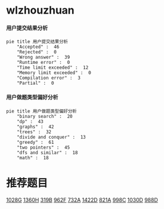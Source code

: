 # wlzhouzhuan

<!-- tabs:start -->



#### **用户提交结果分析**

```mermaid
pie title 用户提交结果分析
    "Accepted" :  46
    "Rejected" :  0
    "Wrong answer" :  39
    "Runtime error" :  0
    "Time limit exceeded" :  12
    "Memory limit exceeded" :  0
    "Compilation error" :  3
    "Partial" :  0
```

#### **用户做题类型偏好分析**

```mermaid
pie title 用户做题类型偏好分析
    "binary search" :  20
    "dp" :  43
    "graphs" :  42
    "trees" :  32
    "divide and conquer" :  13
    "greedy" :  61
    "two pointers" :  45
    "dfs and similar" :  18
    "math" :  18
```



<!-- tabs:end -->
# 推荐题目
[1028G](https://codeforces.com/contest/1028/problem/G)
[1360H](https://codeforces.com/contest/1360/problem/H)
[319B](https://codeforces.com/contest/319/problem/B)
[962F](https://codeforces.com/contest/962/problem/F)
[732A](https://codeforces.com/contest/732/problem/A)
[1422D](https://codeforces.com/contest/1422/problem/D)
[821A](https://codeforces.com/contest/821/problem/A)
[998C](https://codeforces.com/contest/998/problem/C)
[1030D](https://codeforces.com/contest/1030/problem/D)
[988D](https://codeforces.com/contest/988/problem/D)

